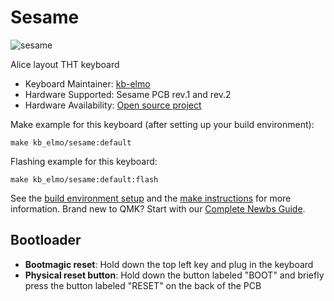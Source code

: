# Sesame

![sesame](https://i.imgur.com/DNQMl8hl.jpg)

Alice layout THT keyboard

* Keyboard Maintainer: [kb-elmo](https://github.com/kb-elmo)
* Hardware Supported: Sesame PCB rev.1 and rev.2
* Hardware Availability: [Open source project](https://github.com/kb-elmo/sesame)

Make example for this keyboard (after setting up your build environment):

    make kb_elmo/sesame:default

Flashing example for this keyboard:

    make kb_elmo/sesame:default:flash

See the [build environment setup](https://docs.qmk.fm/#/getting_started_build_tools) and the [make instructions](https://docs.qmk.fm/#/getting_started_make_guide) for more information. Brand new to QMK? Start with our [Complete Newbs Guide](https://docs.qmk.fm/#/newbs).

## Bootloader

* **Bootmagic reset**: Hold down the top left key and plug in the keyboard
* **Physical reset button**: Hold down the button labeled "BOOT" and briefly press the button labeled "RESET" on the back of the PCB
